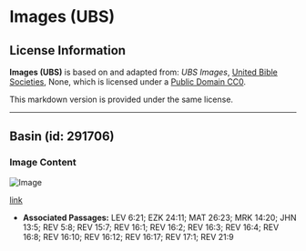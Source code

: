 # Images (UBS)

## License Information

**Images (UBS)** is based on and adapted from: _UBS Images_, [United Bible Societies](https://unitedbiblesocieties.org/), None, which is licensed under a [Public Domain CC0](https://creativecommons.org/public-domain/cc0/).

This markdown version is provided under the same license.



--------------------------------

## Basin (id: 291706)

### Image Content

![Image](https://cdn.aquifer.bible/aquifer-content/resources/Media/WEB-0453_basin.jpg)

[link](https://cdn.aquifer.bible/aquifer-content/resources/Media/WEB-0453_basin.jpg)

* **Associated Passages:** LEV 6:21; EZK 24:11; MAT 26:23; MRK 14:20; JHN 13:5; REV 5:8; REV 15:7; REV 16:1; REV 16:2; REV 16:3; REV 16:4; REV 16:8; REV 16:10; REV 16:12; REV 16:17; REV 17:1; REV 21:9

